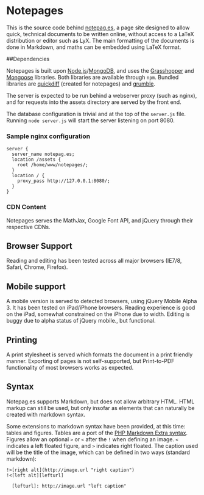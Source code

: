# Notepages

This is the source code behind [notepag.es][0], a page site designed to allow quick, technical documents to be written online, without access to a LaTeX distribution or editor such as LyX. The main formatting of the documents is done in Markdown, and maths can be embedded using LaTeX format.

  [0]: http://notepag.es/introduction

##Dependencies

Notepages is built upon [Node.js][1]/[MongoDB][2], and uses the [Grasshopper][3] and [Mongoose][4] libraries. Both libraries are available through `npm`. Bundled libraries are [quickdiff][5] (created for notepages) and [grumble][6].

The server is expected to be run behind a webserver proxy (such as nginx), and for requests into the assets directory are served by the front end.

The database configuration is trivial and at the top of the `server.js` file. Running `node server.js` will start the server listening on port 8080.

  [1]: http://nodejs.org
  [2]: http://www.mongodb.org/
  [3]: https://github.com/tuxychandru/grasshopper
  [4]: https://github.com/LearnBoost/mongoose
  [5]: https://github.com/c-spencer/quickdiff
  [6]: http://plugins.jquery.com/project/grumble

### Sample nginx configuration

    server {
      server_name notepag.es;
      location /assets {
        root /home/www/notepages/;
      }
      location / {
        proxy_pass http://127.0.0.1:8080/;
      }
    }

### CDN Content

Notepages serves the MathJax, Google Font API, and jQuery through their respective CDNs.

## Browser Support

Reading and editing has been tested across all major browsers (IE7/8, Safari, Chrome, Firefox).

## Mobile support

A mobile version is served to detected browsers, using jQuery Mobile Alpha 3. It has been tested on iPad/iPhone browsers. Reading experience is good on the iPad, somewhat constrained on the iPhone due to width. Editing is buggy due to alpha status of jQuery mobile., but functional.

## Printing

A print stylesheet is served which formats the document in a print friendly manner. Exporting of pages is not self-supported, but Print-to-PDF functionality of most browsers works as expected.

## Syntax

Notepag.es supports Markdown, but does not allow arbitrary HTML. HTML markup can still be used, but only insofar as elements that can naturally be created with markdown syntax.

Some extensions to markdown syntax have been provided, at this time: tables and figures. Tables are a port of the [PHP Markdown Extra syntax][mdextra]. Figures allow an optional `>` or `<` after the `!` when defining an image. `<` indicates a left floated figure, and `>` indicates right floated. The caption used will be the title of the image, which can be defined in two ways (standard markdown):

    !>[right alt](http://image.url "right caption")
    !<[left alt][lefturl]
    
      [lefturl]: http://image.url "left caption"
      
  [mdextra]: http://michelf.com/projects/php-markdown/extra/#table